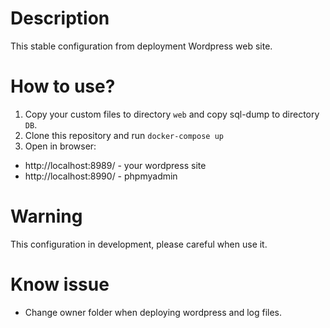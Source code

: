 # Description

This stable configuration from deployment Wordpress web site.

# How to use?
1. Copy your custom files to directory `web` and copy sql-dump to directory `DB`.
1. Clone this repository and run `docker-compose up`
1. Open in browser: 
* http://localhost:8989/ - your wordpress site
* http://localhost:8990/ - phpmyadmin

# Warning
This configuration in development, please careful when use it.

# Know issue
* Change owner folder when deploying wordpress and log files.
